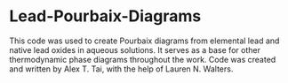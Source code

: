 # Lead-Pourbaix-Diagrams

This code was used to create Pourbaix diagrams from elemental lead and native lead oxides in aqueous solutions. It serves as a base for other thermodynamic phase diagrams throughout the work. Code was created and written by Alex T. Tai, with the help of Lauren N. Walters.
